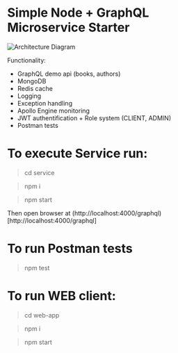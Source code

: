 # Simple Node + GraphQL Microservice Starter

![Architecture Diagram](http://url/to/img.png)

Functionality:
* GraphQL demo api (books, authors)
* MongoDB
* Redis cache
* Logging
* Exception handling
* Apollo Engine monitoring
* JWT authentification + Role system (CLIENT, ADMIN)
* Postman tests

# To execute Service run:
> cd service

> npm i

> npm start

Then open browser at (http://localhost:4000/graphql)[http://localhost:4000/graphql]

# To run Postman tests
> npm test

# To run WEB client:
> cd web-app

> npm i

> npm start
